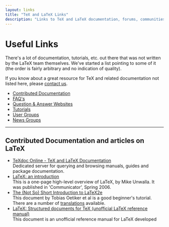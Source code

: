 ```yaml
---
layout: links
title: "TeX and LaTeX Links"
description: "Links to TeX and LaTeX documentation, forums, communities and question and answer websites."
---
```


<h1>Useful Links</h1>
<div class="row">
  <div class="col cell1of2">
    <p>There's a lot of documentation, tutorials, etc. out there that was not written by the LaTeX team themselves. We've started a list pointing to some of it (the order is fairly arbitrary and no indication of quality).</p>
    <p>If you know about a great resource for TeX and related documentation not listed here, please <a href="{{site.baseurl}}/contact/">contact us</a>.</p>
  </div>
  <div class="col cell1of2">
    <ul class="toc">
      <li><a href="#contributed-documentation">Contributed Documentation</a></li>
      <li><a href="#faqs">FAQ's</a></li>
      <li><a href="#question-and-answer-websites">Question & Answer Websites</a></li>
      <li><a href="#tutorials">Tutorials</a></li>
      <li><a href="#user-groups">User Groups</a></li>
      <li><a href="#news-groups">News Groups</a></li>
    </ul>
  </div>
</div>

<hr>

## Contributed Documentation and articles on LaTeX
+ [TeXdoc Online - TeX and LaTeX Documentation](https://texdoc.org/)  
  Dedicated server for querying and browsing manuals, guides and package documentation. 
+ [LaTeX: an introduction](http://www.techscribe.co.uk/ta/latex-introduction.pdf)  
  This is a one-page high-level overview of LaTeX, by Mike Unwalla. It was published in 'Communicator', Spring 2006.
+ [The (Not So) Short Introduction to LaTeX2e](https://ctan.org/tex-archive/info/lshort/english/lshort.pdf)  
  This document by Tobias Oetiker et al is a good beginner's tutorial. There are a number of [translations](ftp://ctan.tug.org/tex-archive/info/lshort/) available. 
+ [LaTeX: Structured documents for TeX (unofficial LaTeX reference manual)](http://ctan.org/pkg/latex2e-help-texinfo)  
  This document is an unofficial reference manual for LaTeX developed over many years by various volunteers. It is available in several languages, i.e., English, French and Spanish. The document is developed further and you find the current development versions and new releases [here](https://puszcza.gnu.org.ua/software/latexrefman/).
+ [Formatting information -- An introduction to typesetting with LaTeX](http://latex.silmaril.ie/formattinginformation/)  
  A fairly comprehensive online-book about LaTeX written by Peter Flynn.


## FAQ's
+ [Frequently Asked Questions (FAQ) for English-speaking users of TeX](https://texfaq.org)  
  The information is maintained by a group of “curators”, with contributions from a very wide range of people over
  many years. It has its origin in the UK TeX FAQ.

  The questions answered here cover a wide range of topics, but typesetting issues are mostly covered from the viewpoint of a LaTeX user. 

+ [A Visual LaTeX FAQ](http://www.ctan.org/tex-archive/info/visualFAQ/visualFAQ.pdf)  
  Having trouble finding the answer to a LaTeX question? The Visual LaTeX FAQ is an innovative new search interface that presents over a hundred typeset samples of frequently requested document formatting. Simply click on a hyperlinked piece of text and the Visual LaTeX FAQ will send your Web browser to the appropriate page in the TeX FAQ. By Scott Pakin.
  
## Question and Answer Websites

### English

+ [TeX - LaTeX Stack Exchange](http://tex.stackexchange.com/)  
  Stack Exchange is a question and answer site for users of TeX, LaTeX, ConTeXt, and related typesetting systems.
+ [LaTeX Community](http://www.latex-community.org/)  
  An active community with a lot of LaTeX knowledge available.

### German

+ [TeXwelt](http://texwelt.de/wissen/)  
  TeX und LaTeX, Fragen und Antworten. (German)
+ [goLaTeX LaTeX Forum](http://golatex.de/)  
  Active a set of LaTeX forums. (German)
  
## Tutorials

+ [An interactive LaTeX course for beginners](https://www.learnlatex.org/)
  This course with 16 main lessons is available in multiple languages. It offers interactive exercises, allowing you to run LaTeX in the browser without having to install it upfront. Highly recommended for beginners.
+ [Video tutorials on various LaTeX topics](http://www.youtube.com/ShareLaTeX)  
  This channel shows a growing collection of high-quality video tutorials from the folks from ShareLaTeX (an online editor for LaTeX) on different aspects of LaTeX, currently a beginners series, a series on Thesis writing, a series on beamer, and one on TikZ. The tutorials are not specific to the editor, so they are worth watching by anybody who wants to get a first impression on a particular topic. Of course, video tutorials can never address all aspects, but these have enough detail to get you started.
+ [Getting to grips with LaTeX](http://www.andy-roberts.net/misc/latex/)  
  A collection of tutorials meant to get people going with LaTeX, by Andrew Roberts.
+ [Using Imported Graphics in LaTeX2e](https://www.ctan.org/pkg/epslatex)  
  This article by Keith Reckdahl shows you how to do (almost) anything with graphics: side-by-side, rotated, etc.
  There is also a [French translation](https://www.ctan.org/pkg/fepslatex) available.

## User Groups

+ [TeX Users Group](https://tug.org/)  
  The TeX Users Group web site (International).

+ [Dante - **D**eutschsprachige **An**wendervereinigung **Te**X (German)](https://www.dante.de/)  
  The web site of German TeX Users Group. You will find a lot of information and tutorials.

+ [Gutenberg (French)](https://www.gutenberg.eu.org/)  
  The web site of the French speaking TeX Users Group. You will find publications, tutorials and more.

+ [UK-TUG](http://uk.tug.org/)  
  The web site of the UK TeX Users Group. They publish a lot of their meeting sessions
  [as videos](https://vimeo.com/uktug/).



+ [TeX user groups around the world](http://www.tug.org/usergroups.html)  
  There are many more user groups on TeX --- most certainly one close to you ...
  A listing of (all/most) TeX user groups around the world is maintained by the TeX Users Group.




## News Groups

+ [comp.text.tex](news:<comp.text.tex>)  
  If you can't find what you need in any of the links above, try a search of past postings to the Usenet news group comp.text.tex. One place where you can do that is [Google Groups](https://groups.google.com/forum/#!forum/comp.text.tex). If you are still puzzled, try posting to comp.text.tex. It's a friendly group.

<hr>

<div class="row teaser">
  <section class="col cell1of3">{% include teaser.documentation.html %}</section>
  <section class="col cell1of3">{% include teaser.books.html %}</section>
  <section class="col cell1of3">{% include teaser.get.html %}</section>
</div>
